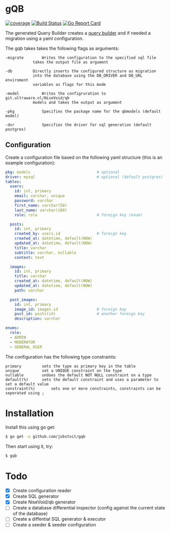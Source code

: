 # gQB
[![coverage](https://godoc.org/github.com/jobstoit/gqb?status.svg)](https://godoc.org/github.com/jobstoit/gqb)
[![Build Status](https://img.shields.io/endpoint.svg?url=https%3A%2F%2Factions-badge.atrox.dev%2Fjobstoit%2Fgqb%2Fbadge&style=flat)](https://actions-badge.atrox.dev/jobstoit/gqb/goto)
[![Go Report Card](https://goreportcard.com/badge/github.com/jobstoit/gqb)](https://goreportcard.com/report/github.com/jobstoit/gqb)

The generated Query Builder creates a [query builder](https://github.com/ultraware/qb) and if needed a migration using a yaml configuration.

The gqb takes takes the following flags as arguments:
```
-migrate		Writes the configuration to the specified sql file
			takes the output file as argument

-db			Directly inserts the configured structure as migration
			into the database using the DB_DRIVER and DB_URL enviroment
			variables as flags for this mode

-model			Writes the configruration to git.ultraware.nl/NiseVoid/qb
			models and takes the output as argument

-pkg			Specifies the package name for the qbmodels (default model)

-dvr			Specifies the driver for sql generation (default postgres)
```

## Configuration
Create a configuration file based on the following yaml structure (this is an example configuration):
```yaml
pkg: models                             # optional
driver: mysql                           # optional (default postgres)
tables:
  users:
    id: int, primary
    email: varchar, unique
    password: varchar
    first_name: varchar(50)
    last_name: varchar(100)
    role: role                          # foreign key (enum)

  posts:
    id: int, primary
    created_by: users.id                # foreign key
    created_at: datetime, default(NOW)
    updated_at: datetime, default(NOW)
    title: varchar
    subtitle: varchar, nullable
    context: text

  images:
    id: int, primary
    title: varchar
    created_at: datetime, default(NOW)
    updated_at: datetime, default(NOW)
    path: varchar

  post_images:
    id: int, primary
    image_id: images.id                 # foreign key
    post_id: posts(id)                  # another foreign key
    description: varchar

enums:
  role:
  - ADMIN
  - MODERATOR
  - GENERAL_USER
```

The configuration has the following type constraints:
```
primary			sets the type as primary key in the table
unique			set a UNIQUE constraint on the type
nullable		undoes the default NOT NULL constraint on a type
default(%)		sets the default constraint and uses a parameter to set a default value
constraint(%)		sets one or more constraints, constraints can be seperated using ;
```

# Installation
Install this using go get:
```bash
$ go get -u github.com/jobstoit/gqb
```

Then start using it, try:
```bash
$ gqb
```

# Todo
- [x] Create configuration reader
- [x] Create SQL generator
- [x] Create NiseVoid/qb generator
- [ ] Create a database differential inspector (config against the current state of the database)
- [ ] Create a diffential SQL generator & executor
- [ ] Create a seeder & seeder configuration
